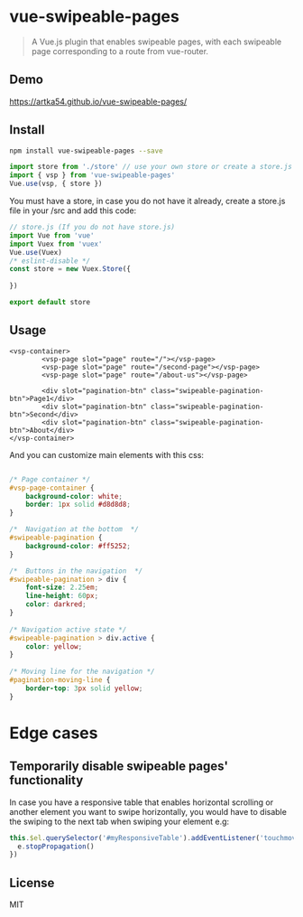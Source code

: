 # vue-swipeable-pages

> A Vue.js plugin that enables swipeable pages, with each swipeable page corresponding to a route from vue-router.

## Demo
https://artka54.github.io/vue-swipeable-pages/

## Install
```bash
npm install vue-swipeable-pages --save
```

```javascript
import store from './store' // use your own store or create a store.js returning Vuex instance
import { vsp } from 'vue-swipeable-pages'
Vue.use(vsp, { store })
```


You must have a store, in case you do not have it already, create a store.js file in your /src and add this code:

```javascript
// store.js (If you do not have store.js)
import Vue from 'vue'
import Vuex from 'vuex'
Vue.use(Vuex)
/* eslint-disable */
const store = new Vuex.Store({
    
})

export default store

```


## Usage

```vue
<vsp-container>
        <vsp-page slot="page" route="/"></vsp-page>
        <vsp-page slot="page" route="/second-page"></vsp-page>
        <vsp-page slot="page" route="/about-us"></vsp-page>

        <div slot="pagination-btn" class="swipeable-pagination-btn">Page1</div> 
        <div slot="pagination-btn" class="swipeable-pagination-btn">Second</div>
        <div slot="pagination-btn" class="swipeable-pagination-btn">About</div>
</vsp-container>
```


And you can customize main elements with this css:
```css

/* Page container */
#vsp-page-container {
    background-color: white;
    border: 1px solid #d8d8d8;
}

/*  Navigation at the bottom  */
#swipeable-pagination {
    background-color: #ff5252;
}

/*  Buttons in the navigation  */
#swipeable-pagination > div { 
    font-size: 2.25em;
    line-height: 60px;
    color: darkred;
}
    
/* Navigation active state */    
#swipeable-pagination > div.active {
    color: yellow;
}
    
/* Moving line for the navigation */
#pagination-moving-line {
    border-top: 3px solid yellow;
}
```

# Edge cases
## Temporarily disable swipeable pages' functionality
In case you have a responsive table that enables horizontal scrolling or another element you want to swipe horizontally, you would have to disable the swiping to the next tab when swiping your element e.g:

```javascript
this.$el.querySelector('#myResponsiveTable').addEventListener('touchmove', function (e) {
  e.stopPropagation()
})
```

## License
MIT

